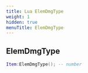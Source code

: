 ```yaml
---
title: Lua ElemDmgType
weight: 1
hidden: true
menuTitle: ElemDmgType
---
```

## ElemDmgType
```lua
Item:ElemDmgType(); -- number
```